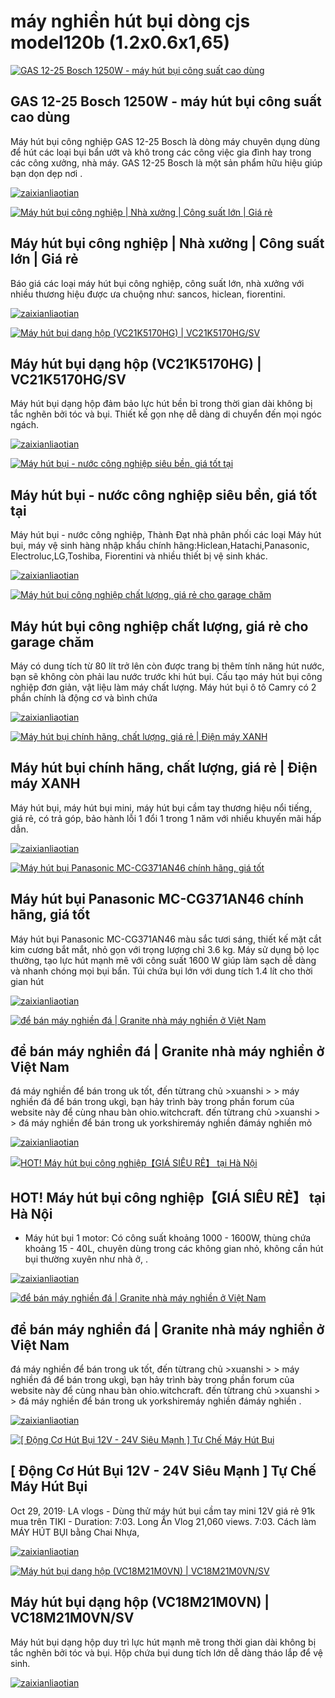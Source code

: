 # máy nghiền hút bụi dòng cjs model120b (1.2x0.6x1,65)
<a href="https://mnn.zoosnet.net/LR/Chatpre.aspx?id=MNN94995150&p=https://topgrinding.com/" target="_blank">![GAS 12-25 Bosch 1250W - máy hút bụi công suất cao dùng ](https://github.com/technlg/images/blob/main/55.jpg)</a>
## GAS 12-25 Bosch 1250W - máy hút bụi công suất cao dùng 
Máy hút bụi công nghiệp GAS 12-25 Bosch là dòng máy chuyên dụng dùng để hút các loại bụi bẩn ướt và khô trong các công việc gia đình hay trong các công xưởng, nhà máy. GAS 12-25 Bosch là một sản phẩm hữu hiệu giúp bạn dọn dẹp nơi .
<a href="https://mnn.zoosnet.net/LR/Chatpre.aspx?id=MNN94995150&p=https://topgrinding.com/" target="_blank"><img src="https://github.com/technlg/images/raw/main/chat11.jpg" alt="zaixianliaotian"/></a><a href="//whatsapp.shibangsoft.com/WhatsApp.php" ><img src="https://github.com/technlg/images/raw/main/chat11.png" alt=""></a>
<a href="https://mnn.zoosnet.net/LR/Chatpre.aspx?id=MNN94995150&p=https://topgrinding.com/" target="_blank">![Máy hút bụi công nghiệp | Nhà xưởng | Công suất lớn | Giá rẻ](https://github.com/technlg/images/blob/main/25.jpg)</a>
## Máy hút bụi công nghiệp | Nhà xưởng | Công suất lớn | Giá rẻ
Báo giá các loại máy hút bụi công nghiệp, công suất lớn, nhà xưởng với nhiều thương hiệu được ưa chuộng như: sancos, hiclean, fiorentini.
<a href="https://mnn.zoosnet.net/LR/Chatpre.aspx?id=MNN94995150&p=https://topgrinding.com/" target="_blank"><img src="https://github.com/technlg/images/raw/main/chat11.jpg" alt="zaixianliaotian"/></a><a href="//whatsapp.shibangsoft.com/WhatsApp.php" ><img src="https://github.com/technlg/images/raw/main/chat11.png" alt=""></a>
<a href="https://mnn.zoosnet.net/LR/Chatpre.aspx?id=MNN94995150&p=https://topgrinding.com/" target="_blank">![Máy hút bụi dạng hộp (VC21K5170HG) | VC21K5170HG/SV ](https://github.com/technlg/images/blob/main/27.jpg)</a>
## Máy hút bụi dạng hộp (VC21K5170HG) | VC21K5170HG/SV 
Máy hút bụi dạng hộp đảm bảo lực hút bền bỉ trong thời gian dài không bị tắc nghẽn bởi tóc và bụi. Thiết kế gọn nhẹ dễ dàng di chuyển đến mọi ngóc ngách.
<a href="https://mnn.zoosnet.net/LR/Chatpre.aspx?id=MNN94995150&p=https://topgrinding.com/" target="_blank"><img src="https://github.com/technlg/images/raw/main/chat11.jpg" alt="zaixianliaotian"/></a><a href="//whatsapp.shibangsoft.com/WhatsApp.php" ><img src="https://github.com/technlg/images/raw/main/chat11.png" alt=""></a>
<a href="https://mnn.zoosnet.net/LR/Chatpre.aspx?id=MNN94995150&p=https://topgrinding.com/" target="_blank">![Máy hút bụi - nước công nghiệp siêu bền, giá tốt tại ](https://github.com/technlg/images/blob/main/66.jpg)</a>
## Máy hút bụi - nước công nghiệp siêu bền, giá tốt tại 
Máy hút bụi - nước công nghiệp, Thành Đạt nhà phân phối các loại Máy hút bụi, máy vệ sinh hàng nhập khẩu chính hãng:Hiclean,Hatachi,Panasonic, Electroluc,LG,Toshiba, Fiorentini và nhiều thiết bị vệ sinh khác.
<a href="https://mnn.zoosnet.net/LR/Chatpre.aspx?id=MNN94995150&p=https://topgrinding.com/" target="_blank"><img src="https://github.com/technlg/images/raw/main/chat11.jpg" alt="zaixianliaotian"/></a><a href="//whatsapp.shibangsoft.com/WhatsApp.php" ><img src="https://github.com/technlg/images/raw/main/chat11.png" alt=""></a>
<a href="https://mnn.zoosnet.net/LR/Chatpre.aspx?id=MNN94995150&p=https://topgrinding.com/" target="_blank">![Máy hút bụi công nghiệp chất lượng, giá rẻ cho garage chăm ](https://github.com/technlg/images/blob/main/43.jpg)</a>
## Máy hút bụi công nghiệp chất lượng, giá rẻ cho garage chăm 
Máy có dung tích từ 80 lít trở lên còn được trang bị thêm tính năng hút nước, bạn sẽ không còn phải lau nước trước khi hút bụi. Cấu tạo máy hút bụi công nghiệp đơn giản, vật liệu làm máy chất lượng. Máy hút bụi ô tô Camry có 2 phần chính là động cơ và bình chứa 
<a href="https://mnn.zoosnet.net/LR/Chatpre.aspx?id=MNN94995150&p=https://topgrinding.com/" target="_blank"><img src="https://github.com/technlg/images/raw/main/chat11.jpg" alt="zaixianliaotian"/></a><a href="//whatsapp.shibangsoft.com/WhatsApp.php" ><img src="https://github.com/technlg/images/raw/main/chat11.png" alt=""></a>
<a href="https://mnn.zoosnet.net/LR/Chatpre.aspx?id=MNN94995150&p=https://topgrinding.com/" target="_blank">![Máy hút bụi chính hãng, chất lượng, giá rẻ | Điện máy XANH ](https://github.com/technlg/images/blob/main/40.jpg)</a>
## Máy hút bụi chính hãng, chất lượng, giá rẻ | Điện máy XANH 
Máy hút bụi, máy hút bụi mini, máy hút bụi cầm tay thương hiệu nổi tiếng, giá rẻ, có trả góp, bảo hành lỗi 1 đổi 1 trong 1 năm với nhiều khuyến mãi hấp dẫn.
<a href="https://mnn.zoosnet.net/LR/Chatpre.aspx?id=MNN94995150&p=https://topgrinding.com/" target="_blank"><img src="https://github.com/technlg/images/raw/main/chat11.jpg" alt="zaixianliaotian"/></a><a href="//whatsapp.shibangsoft.com/WhatsApp.php" ><img src="https://github.com/technlg/images/raw/main/chat11.png" alt=""></a>
<a href="https://mnn.zoosnet.net/LR/Chatpre.aspx?id=MNN94995150&p=https://topgrinding.com/" target="_blank">![Máy hút bụi Panasonic MC-CG371AN46 chính hãng, giá tốt](https://github.com/technlg/images/blob/main/1.jpg)</a>
## Máy hút bụi Panasonic MC-CG371AN46 chính hãng, giá tốt
Máy hút bụi Panasonic MC-CG371AN46 màu sắc tươi sáng, thiết kế mặt cắt kim cương bắt mắt, nhỏ gọn với trọng lượng chỉ 3.6 kg. Máy sử dụng bộ lọc thường, tạo lực hút mạnh mẽ với công suất 1600 W giúp làm sạch dễ dàng và nhanh chóng mọi bụi bẩn. Túi chứa bụi lớn với dung tích 1.4 lít cho thời gian hút 
<a href="https://mnn.zoosnet.net/LR/Chatpre.aspx?id=MNN94995150&p=https://topgrinding.com/" target="_blank"><img src="https://github.com/technlg/images/raw/main/chat11.jpg" alt="zaixianliaotian"/></a><a href="//whatsapp.shibangsoft.com/WhatsApp.php" ><img src="https://github.com/technlg/images/raw/main/chat11.png" alt=""></a>
<a href="https://mnn.zoosnet.net/LR/Chatpre.aspx?id=MNN94995150&p=https://topgrinding.com/" target="_blank">![để bán máy nghiền đá | Granite nhà máy nghiền ở Việt Nam](https://github.com/technlg/images/blob/main/18.jpg)</a>
## để bán máy nghiền đá | Granite nhà máy nghiền ở Việt Nam
đá máy nghiền để bán trong uk tốt, đến từtrang chủ >xuanshi > > máy nghiền đá để bán trong ukgì, bạn hảy trình bày trong phần forum của website này để cùng nhau bàn ohio.witchcraft. đến từtrang chủ >xuanshi > > đá máy nghiền để bán trong uk yorkshiremáy nghiền đámáy nghiền mỏ 
<a href="https://mnn.zoosnet.net/LR/Chatpre.aspx?id=MNN94995150&p=https://topgrinding.com/" target="_blank"><img src="https://github.com/technlg/images/raw/main/chat11.jpg" alt="zaixianliaotian"/></a><a href="//whatsapp.shibangsoft.com/WhatsApp.php" ><img src="https://github.com/technlg/images/raw/main/chat11.png" alt=""></a>
<a href="https://mnn.zoosnet.net/LR/Chatpre.aspx?id=MNN94995150&p=https://topgrinding.com/" target="_blank">![HOT! Máy hút bụi công nghiệp【GIÁ SIÊU RẺ】 tại Hà Nội](https://github.com/technlg/images/blob/main/10.jpg)</a>
## HOT! Máy hút bụi công nghiệp【GIÁ SIÊU RẺ】 tại Hà Nội
+ Máy hút bụi 1 motor: Có công suất khoảng 1000 - 1600W, thùng chứa khoảng 15 - 40L, chuyên dùng trong các không gian nhỏ, không cần hút bụi thường xuyên như nhà ở, .
<a href="https://mnn.zoosnet.net/LR/Chatpre.aspx?id=MNN94995150&p=https://topgrinding.com/" target="_blank"><img src="https://github.com/technlg/images/raw/main/chat11.jpg" alt="zaixianliaotian"/></a><a href="//whatsapp.shibangsoft.com/WhatsApp.php" ><img src="https://github.com/technlg/images/raw/main/chat11.png" alt=""></a>
<a href="https://mnn.zoosnet.net/LR/Chatpre.aspx?id=MNN94995150&p=https://topgrinding.com/" target="_blank">![để bán máy nghiền đá | Granite nhà máy nghiền ở Việt Nam](https://github.com/technlg/images/blob/main/59.jpg)</a>
## để bán máy nghiền đá | Granite nhà máy nghiền ở Việt Nam
đá máy nghiền để bán trong uk tốt, đến từtrang chủ >xuanshi > > máy nghiền đá để bán trong ukgì, bạn hảy trình bày trong phần forum của website này để cùng nhau bàn ohio.witchcraft. đến từtrang chủ >xuanshi > > đá máy nghiền để bán trong uk yorkshiremáy nghiền đámáy nghiền .
<a href="https://mnn.zoosnet.net/LR/Chatpre.aspx?id=MNN94995150&p=https://topgrinding.com/" target="_blank"><img src="https://github.com/technlg/images/raw/main/chat11.jpg" alt="zaixianliaotian"/></a><a href="//whatsapp.shibangsoft.com/WhatsApp.php" ><img src="https://github.com/technlg/images/raw/main/chat11.png" alt=""></a>
<a href="https://mnn.zoosnet.net/LR/Chatpre.aspx?id=MNN94995150&p=https://topgrinding.com/" target="_blank">![[ Động Cơ Hút Bụi 12V - 24V Siêu Mạnh ] Tự Chế Máy Hút Bụi ](https://github.com/technlg/images/blob/main/66.jpg)</a>
## [ Động Cơ Hút Bụi 12V - 24V Siêu Mạnh ] Tự Chế Máy Hút Bụi 
Oct 29, 2019· LA vlogs - Dùng thử máy hút bụi cầm tay mini 12V giá rẻ 91k mua trên TIKI - Duration: 7:03. Long Ẩn Vlog 21,060 views. 7:03. Cách làm MÁY HÚT BỤI bằng Chai Nhựa, 
<a href="https://mnn.zoosnet.net/LR/Chatpre.aspx?id=MNN94995150&p=https://topgrinding.com/" target="_blank"><img src="https://github.com/technlg/images/raw/main/chat11.jpg" alt="zaixianliaotian"/></a><a href="//whatsapp.shibangsoft.com/WhatsApp.php" ><img src="https://github.com/technlg/images/raw/main/chat11.png" alt=""></a>
<a href="https://mnn.zoosnet.net/LR/Chatpre.aspx?id=MNN94995150&p=https://topgrinding.com/" target="_blank">![Máy hút bụi dạng hộp (VC18M21M0VN) | VC18M21M0VN/SV ](https://github.com/technlg/images/blob/main/19.jpg)</a>
## Máy hút bụi dạng hộp (VC18M21M0VN) | VC18M21M0VN/SV 
Máy hút bụi dạng hộp duy trì lực hút mạnh mẽ trong thời gian dài không bị tắc nghẽn bởi tóc và bụi. Hộp chứa bụi dung tích lớn dễ dàng tháo lắp để vệ sinh.
<a href="https://mnn.zoosnet.net/LR/Chatpre.aspx?id=MNN94995150&p=https://topgrinding.com/" target="_blank"><img src="https://github.com/technlg/images/raw/main/chat11.jpg" alt="zaixianliaotian"/></a><a href="//whatsapp.shibangsoft.com/WhatsApp.php" ><img src="https://github.com/technlg/images/raw/main/chat11.png" alt=""></a>

